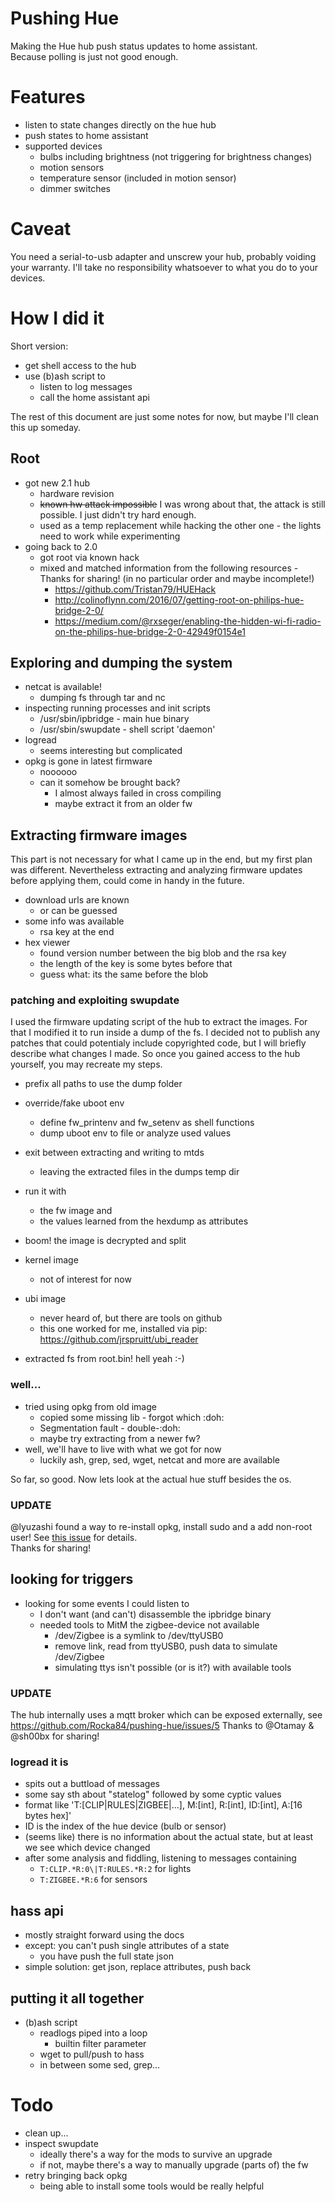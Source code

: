 Pushing Hue
===========

Making the Hue hub push status updates to home assistant.  
Because polling is just not good enough.

# Features
- listen to state changes directly on the hue hub
- push states to home assistant
- supported devices
  - bulbs including brightness (not triggering for brightness changes)
  - motion sensors
  - temperature sensor (included in motion sensor)
  - dimmer switches

# Caveat
You need a serial-to-usb adapter and unscrew your hub, probably voiding your warranty.
I'll take no responsibility whatsoever to what you do to your devices.

# How I did it
Short version:
- get shell access to the hub
- use (b)ash script to
  - listen to log messages
  - call the home assistant api

The rest of this document are just some notes for now, but maybe I'll clean this up someday.

## Root

- got new 2.1 hub
  - hardware revision
  - ~~known hw attack impossible~~ I was wrong about that, the attack is still possible. I just didn't try hard enough.
  - used as a temp replacement while hacking the other one - the lights need to work while experimenting
- going back to 2.0
  - got root via known hack
  - mixed and matched information from the following resources - Thanks for sharing!
	(in no particular order and maybe incomplete!)
	- https://github.com/Tristan79/HUEHack
	- http://colinoflynn.com/2016/07/getting-root-on-philips-hue-bridge-2-0/ 
	- https://medium.com/@rxseger/enabling-the-hidden-wi-fi-radio-on-the-philips-hue-bridge-2-0-42949f0154e1

## Exploring and dumping the system

- netcat is available!
  - dumping fs through tar and nc
- inspecting running processes and init scripts
  - /usr/sbin/ipbridge - main hue binary
  - /usr/sbin/swupdate - shell script 'daemon'
- logread
  - seems interesting but complicated
- opkg is gone in latest firmware
  - noooooo
  - can it somehow be brought back?
    - I almost always failed in cross compiling
    - maybe extract it from an older fw

## Extracting firmware images

This part is not necessary for what I came up in the end, but my first plan was different.
Nevertheless extracting and analyzing firmware updates before applying them, could come
in handy in the future.

- download urls are known 
  - or can be guessed
- some info was available
  - rsa key at the end
- hex viewer
  - found version number between the
    big blob and the rsa key
  - the length of the key is some bytes before that
  - guess what: its the same before the blob

### patching and exploiting swupdate

I used the firmware updating script of the hub to extract the images.
For that I modified it to run inside a dump of the fs.
I decided not to publish any patches that could potentialy include
copyrighted code, but I will briefly describe what changes I made. So once
you gained access to the hub yourself, you may recreate my steps.

- prefix all paths to use the dump folder
- override/fake uboot env
  - define fw_printenv and fw_setenv as shell functions
  - dump uboot env to file or analyze used values
- exit between extracting and writing to mtds
  - leaving the extracted files in the dumps temp dir

- run it with
  - the fw image and
  - the values learned from the hexdump as attributes
- boom! the image is decrypted and split
- kernel image
  - not of interest for now
- ubi image
  - never heard of, but there are tools on github
  - this one worked for me, installed via pip: https://github.com/jrspruitt/ubi_reader
- extracted fs from root.bin! hell yeah :-)

### well...
- tried using opkg from old image
  - copied some missing lib - forgot which :doh:
  - Segmentation fault - double-:doh:
  - maybe try extracting from a newer fw?
- well, we'll have to live with what we got for now
  - luckily ash, grep, sed, wget, netcat and more are available


So far, so good. Now lets look at the actual hue stuff besides the os.

### UPDATE

@lyuzashi found a way to re-install opkg, install sudo and a add non-root user! See [this issue](https://github.com/Rocka84/pushing-hue/issues/1) for details.  
Thanks for sharing!

## looking for triggers

- looking for some events I could listen to
  - I don't want (and can't) disassemble the ipbridge binary
  - needed tools to MitM the zigbee-device not available
    - /dev/Zigbee is a symlink to /dev/ttyUSB0
    - remove link, read from ttyUSB0, push data to simulate /dev/Zigbee
    - simulating ttys isn't possible (or is it?) with available tools

### UPDATE

The hub internally uses a mqtt broker which can be exposed externally, see https://github.com/Rocka84/pushing-hue/issues/5
Thanks to @Otamay & @sh00bx for sharing!



### logread it is

- spits out a buttload of messages
- some say sth about "statelog" followed by some cyptic values
- format like 'T:[CLIP|RULES|ZIGBEE|...], M:[int], R:[int], ID:[int], A:[16 bytes hex]'
- ID is the index of the hue device (bulb or sensor)
- (seems like) there is no information about the actual state,
  but at least we see which device changed
- after some analysis and fiddling, listening to messages containing
  - `T:CLIP.*R:0\|T:RULES.*R:2` for lights
  - `T:ZIGBEE.*R:6` for sensors

## hass api

- mostly straight forward using the docs
- except: you can't push single attributes of a state
  - you have push the full state json
- simple solution: get json, replace attributes, push back

## putting it all together

- (b)ash script
  - readlogs piped into a loop
    - builtin filter parameter
  - wget to pull/push to hass
  - in between some sed, grep...

# Todo

- clean up...
- inspect swupdate
	- ideally there's a way for the mods to survive an upgrade
	- if not, maybe there's a way to manually upgrade (parts of) the fw
- retry bringing back opkg
  - being able to install some tools would be really helpful

